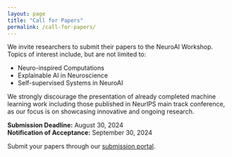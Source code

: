 ```yaml
---
layout: page
title: "Call for Papers"
permalink: /call-for-papers/
---
```


<!-- # Call for Papers -->

We invite researchers to submit their papers to the NeuroAI Workshop. Topics of interest include, but are not limited to:

- Neuro-inspired Computations
- Explainable AI in Neuroscience
- Self-supervised Systems in NeuroAI

We strongly discourage the presentation of already completed machine learning work including those published in NeurIPS main track conference, as our focus is on showcasing innovative and ongoing research.

**Submission Deadline:** August 30, 2024  
**Notification of Acceptance:** September 30, 2024

Submit your papers through our [submission portal](#).